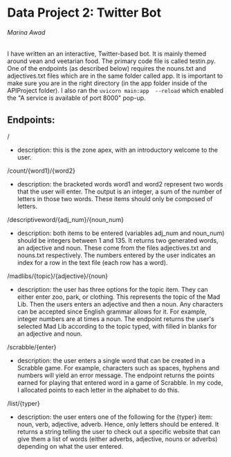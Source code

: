 # Data Project 2: Twitter Bot
###### Marina Awad

I have written an an interactive, Twitter-based bot. It is mainly themed around vean and veetarian food. The primary code file is called testin.py.
One of the endpoints (as described below) requires the nouns.txt and adjectives.txt files which are in the same folder 
called app. It is important to make sure you are in the right directory (in the app folder inside of the APIProject folder). 
I also ran the ```uvicorn main:app  --reload``` which enabled the "A service is available of port 8000" pop-up.
## Endpoints:
/
- description: 
this is the zone apex, with an introductory welcome to the user.

/count/{word1}/{word2}
- description: 
the bracketed words word1 and word2 represent two words 
that the user will enter. The output is an integer, a sum of the number of letters
in those two words. These items should only be composed of letters.

/descriptiveword/{adj_num}/{noun_num}
- description: 
both items to be entered (variables adj_num and noun_num) should be 
integers between 1 and 135. It returns two generated words, an adjective and noun. These come from 
the files adjectives.txt and nouns.txt respectively. The numbers entered by the 
user indicates an index for a row in the text file (each row has a word).

/madlibs/{topic}/{adjective}/{noun}
- description: 
the user has three options for the topic item. They can either enter
zoo, park, or clothing. This represents the topic of the Mad Lib. Then the users enters 
an adjective and then a noun. Any characters can be accepted since English grammar allows for it.
For example, integer numbers are at times a noun. The endpoint returns the user's selected Mad Lib 
according to the topic typed, with filled in blanks for an adjective and noun.

/scrabble/{enter}
- description: 
the user enters a single word that can be created in a Scrabble game. For example,
characters such as spaces, hyphens and numbers will yield an error message. The endpoint returns
the points earned for playing that entered word in a game of Scrabble. In my code, I allocated points to each
letter in the alphabet to do this.

/list/{typer}
- description: 
the user enters one of the following for the {typer} item: noun, verb, adjective,
adverb. Hence, only letters should be entered. It returns a string telling the user to check out 
a specific website that can give them a list of words (either adverbs, adjective, nouns or adverbs)
depending on what the user entered.
